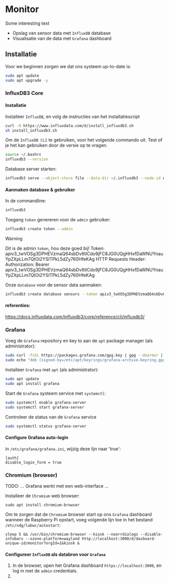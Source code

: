 # Monitor
Some interesting text

- Opslag van sensor data met `InfluxDB` database
- Visualisatie van de data met `Grafana` dashboard

## Installatie
Voor we beginnen zorgen we dat ons systeem up-to-date is:
```sh
sudo apt update
sudo apt upgrade -y
```
### InfluxDB3 Core
#### Installatie
Installeer `InfluxDB`, en volg de instructies van het installatiescript
```sh
curl -O https://www.influxdata.com/d/install_influxdb3.sh
sh install_influxdb3.sh
```
Om de `InfluxDB CLI` te gebruiken, voor het volgende commando uit. Test of je het kan gebruiken door de versie op te vragen.
```sh
source ~/.bashrc
influxdb3 --version
```

Database server starten:
```sh
influxdb3 serve --object-store file --data-dir ~/.influxdb3 --node-id node0
```

#### Aanmaken database & gebruiker
In de commandline:
```sh
influxdb3 
```
Toegang `token` genereren voor de `admin` gebruiker:
```sh
influxdb3 create token --admin
```
>[!WARNING]
> Dit is de admin `token`, hou deze goed bij!
> Token: apiv3_twVOSg3DPHEVzmaQ64sbDv6tlCdo9jFC8JG0UQgHHxfDaWNUYnauYpZXpLLm7QtOi2YSITPkL5dZy760HfeKAg
> HTTP Requests Header: Authorization: Bearer apiv3_twVOSg3DPHEVzmaQ64sbDv6tlCdo9jFC8JG0UQgHHxfDaWNUYnauYpZXpLLm7QtOi2YSITPkL5dZy760HfeKAg

Onze `database` voor de sensor data aanmaken:
```sh
influxdb3 create database sensors --token apiv3_twVOSg3DPHEVzmaQ64sbDv6tlCdo9jFC8JG0UQgHHxfDaWNUYnauYpZXpLLm7QtOi2YSITPkL5dZy760HfeKAg
```

#### referenties:
https://docs.influxdata.com/influxdb3/core/reference/cli/influxdb3/



### Grafana

Voeg de `Grafana` repository en key to aan de `apt` package manager (als administrator):
```sh
sudo curl -fsSL https://packages.grafana.com/gpg.key | gpg --dearmor | sudo tee /etc/apt/keyrings/grafana-archive-keyring.gpg > /dev/null
sudo echo "deb [signed-by=/etc/apt/keyrings/grafana-archive-keyring.gpg] https://packages.grafana.com/oss/deb stable main" | sudo tee /etc/apt/sources.list.d/grafana.list
```
Installeer `Grafana` met `apt` (als administrator):
```sh
sudo apt update
sudo apt install grafana
```
Start de `Grafana` systeem service met `systemctl`:
```sh
sudo systemctl enable grafana-server
sudo systemctl start grafana-server
```
Controleer de status van de `Grafana` service
```sh
sudo systemctl status grafana-server
```

#### Configure Grafana auto-login
in `/etc/grafana/grafana.ini`, wijzig deze lijn naar 'true':
```
[auth]
disable_login_form = true
```
### Chromium (browser)
TODO: ... Grafana werkt met een web-interface ...

Installeer de `Chromium` web browser:
```
sudo apt install chromium-browser
```
Om te zorgen dat de `Chromium` browser start op ons `Grafana` dashboard wanneer de Raspberry Pi opstart, voeg volgende lijn toe in het bestand `/etc/xdg/labwc/autostart`:
```
sleep 5 && /usr/bin/chromium-browser --kiosk --noerrdialogs --disable-infobars --ozone-platform=wayland http://localhost:3000/d/dasboard-unique-id/monitor?orgId=1&kiosk &
```


#### Configureer `InfluxDB` als databron voor `Grafana`
1) In de browser, open het Grafana dashboard `https://localhost:3000`, en log in met de `admin` credentials.
2) 